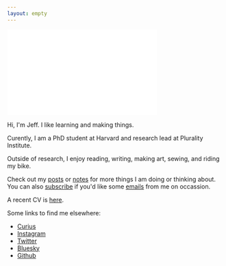 ```yaml
---
layout: empty
---
```


<!-- <center> 
<img src="/files/jeff_artsy_face_circle.png"  width="150" height="150" class="rotate-slowly">
</center>  -->

<!-- <center> -->
<iframe src="/assets/header_sketch.html" width="350" height="200" style="border:none;"></iframe>
<!-- </center> -->

Hi, I'm Jeff. I like learning and making things.

Curently, I am a PhD student at Harvard and research lead at Plurality Institute. 

Outside of research, I enjoy reading, writing, making art, sewing, and riding my bike.

Check out my [posts](https://jeffreyfossett.com/posts/) or [notes](https://jeffreyfossett.com/notes.html) for more things I am doing or thinking about. You can also [subscribe](https://jeffreyfossett.com/subscribe/) if you'd like some [emails](https://jeffreyfossett.com/2024/07/10/newsletter-db.html) from me on occassion.

A recent CV is <a href="/files/Jeffrey_Fossett_CV_2023.pdf">here</a>.

Some links to find me elsewhere: 
* [Curius](https://curius.app/jeff-fossett)
* [Insta](https://www.instagram.com/jfoss117/)[gram](https://www.instagram.com/90percent.art/)
* [Twitter](https://twitter.com/jfoss117)
* [Bluesky](https://bsky.app/profile/jfoss117.bsky.social)
* [Github](https://github.com/Fossj117)

<!-- <p>Here are some professional things:</p> -->
<!-- <ul>
    <li>Currently, I am a <a href="https://www.hbs.edu/faculty/Pages/profile.aspx?facId=1068421"> doctoral student</a>
    at Harvard Business School and <a href=https://www.plurality.institute/about>Research Lead</a> at Plurality Institute.</li>
    <li>In the past, I was a data scientist at Airbnb</li>
</ul> -->

<!-- <p> I am interested in the decisions we make about digital technology.</p>
<p>Previously, I was a member of the <a
        href="https://medium.com/airbnb-engineering/at-airbnb-data-science-belongs-everywhere-917250c6beba">data science
        team at Airbnb</a>, received my <a href="https://statistics.fas.harvard.edu/alumni"> AM in Statistics at Harvard
        University</a>, my BA in Mathematics and Philosophy from <a href="https://www.williams.edu/">Williams
        College</a>, and studied at <a href="https://exeter.williams.edu/">Oxford University</a>. I have also been
    affiliated with the <a href="https://cyber.harvard.edu/">Berkman Klein Center for Internet and Society</a> both as
    research intern and as an <a href="https://www.bkmla.org/">Assembly Student Fellow</a>. You can find a copy of my CV
    <a href="/files/Jeffrey_Fossett_CV_2023.pdf">here</a>.</p>
<p>In addition to reseach, I enjoy creative projects, especially <a href="https://90percentart.com/">at the intersection
        of technology & visual art</a>. See the <a href="https://jeffreyfossett.com/posts/">posts</a> section of this
    site for (mostly) informal writing & experimentation on a range of topics.</p> -->